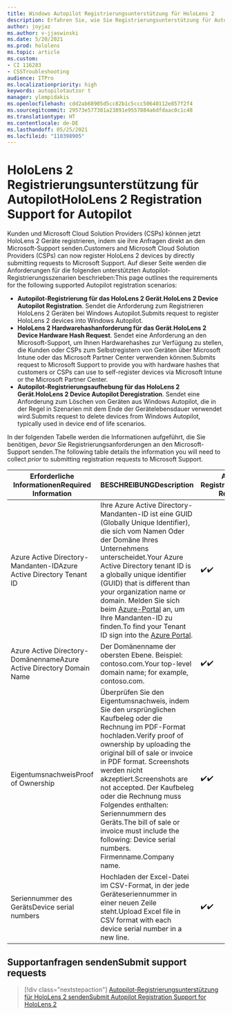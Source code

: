 ```yaml
---
title: Windows Autopilot Registrierungsunterstützung für HoloLens 2
description: Erfahren Sie, wie Sie Registrierungsunterstützung für Autopilot auf HoloLens 2 Geräten erhalten.
author: joyjaz
ms.author: v-jjaswinski
ms.date: 5/20/2021
ms.prod: hololens
ms.topic: article
ms.custom:
- CI 116283
- CSSTroubleshooting
audience: ITPro
ms.localizationpriority: high
keywords: autopilotautzor t
manager: ylempidakis
ms.openlocfilehash: cdd2ab68905d5cc82b1c5ccc50640112e857f2f4
ms.sourcegitcommit: 29573e577381a23891e9557884a6dfdaac0c1c48
ms.translationtype: HT
ms.contentlocale: de-DE
ms.lasthandoff: 05/25/2021
ms.locfileid: "110398905"
---
```

# <a name="hololens-2-registration-support-for-autopilot"></a><span data-ttu-id="bb7a0-104">HoloLens 2 Registrierungsunterstützung für Autopilot</span><span class="sxs-lookup"><span data-stu-id="bb7a0-104">HoloLens 2 Registration Support for Autopilot</span></span>

<span data-ttu-id="bb7a0-105">Kunden und Microsoft Cloud Solution Providers (CSPs) können jetzt HoloLens 2 Geräte registrieren, indem sie ihre Anfragen direkt an den Microsoft-Support senden.</span><span class="sxs-lookup"><span data-stu-id="bb7a0-105">Customers and Microsoft Cloud Solution Providers (CSPs) can now register HoloLens 2 devices by directly submitting requests to Microsoft Support.</span></span> <span data-ttu-id="bb7a0-106">Auf dieser Seite werden die Anforderungen für die folgenden unterstützten Autopilot-Registrierungsszenarien beschrieben:</span><span class="sxs-lookup"><span data-stu-id="bb7a0-106">This page outlines the requirements for the following supported Autopilot registration scenarios:</span></span>

- <span data-ttu-id="bb7a0-107">**Autopilot-Registrierung für das HoloLens 2 Gerät**.</span><span class="sxs-lookup"><span data-stu-id="bb7a0-107">**HoloLens 2 Device Autopilot Registration**.</span></span> <span data-ttu-id="bb7a0-108">Sendet die Anforderung zum Registrieren HoloLens 2 Geräten bei Windows Autopilot.</span><span class="sxs-lookup"><span data-stu-id="bb7a0-108">Submits request to register HoloLens 2 devices into Windows Autopilot.</span></span>
- <span data-ttu-id="bb7a0-109">**HoloLens 2 Hardwarehashanforderung für das Gerät**.</span><span class="sxs-lookup"><span data-stu-id="bb7a0-109">**HoloLens 2 Device Hardware Hash Request**.</span></span> <span data-ttu-id="bb7a0-110">Sendet eine Anforderung an den Microsoft-Support, um Ihnen Hardwarehashes zur Verfügung zu stellen, die Kunden oder CSPs zum Selbstregistern von Geräten über Microsoft Intune oder das Microsoft Partner Center verwenden können.</span><span class="sxs-lookup"><span data-stu-id="bb7a0-110">Submits request to Microsoft Support to provide you with hardware hashes that customers or CSPs can use to self-register devices via Microsoft Intune or the Microsoft Partner Center.</span></span>
- <span data-ttu-id="bb7a0-111">**Autopilot-Registrierungsaufhebung für das HoloLens 2 Gerät**.</span><span class="sxs-lookup"><span data-stu-id="bb7a0-111">**HoloLens 2 Device Autopilot Deregistration**.</span></span> <span data-ttu-id="bb7a0-112">Sendet eine Anforderung zum Löschen von Geräten aus Windows Autopilot, die in der Regel in Szenarien mit dem Ende der Gerätelebensdauer verwendet wird.</span><span class="sxs-lookup"><span data-stu-id="bb7a0-112">Submits request to delete devices from Windows Autopilot, typically used in device end of life scenarios.</span></span>

<span data-ttu-id="bb7a0-113">In der folgenden Tabelle werden die Informationen aufgeführt, die Sie benötigen, *bevor* Sie Registrierungsanforderungen an den Microsoft-Support senden.</span><span class="sxs-lookup"><span data-stu-id="bb7a0-113">The following table details the information you will need to collect *prior* to submitting registration requests to Microsoft Support.</span></span>

| <span data-ttu-id="bb7a0-114">Erforderliche Informationen</span><span class="sxs-lookup"><span data-stu-id="bb7a0-114">Required Information</span></span> | <span data-ttu-id="bb7a0-115">BESCHREIBUNG</span><span class="sxs-lookup"><span data-stu-id="bb7a0-115">Description</span></span> | <span data-ttu-id="bb7a0-116">Autopilot-Registrierung</span><span class="sxs-lookup"><span data-stu-id="bb7a0-116">Autopilot Registration</span></span>  | <span data-ttu-id="bb7a0-117">Hardwarehashanforderung</span><span class="sxs-lookup"><span data-stu-id="bb7a0-117">Hardware Hash Request</span></span> | <span data-ttu-id="bb7a0-118">Autopilot Registrierungsaufhebung</span><span class="sxs-lookup"><span data-stu-id="bb7a0-118">Autopilot Deregistration</span></span> |
------------|-------------------------------|--------------------------------------------------|------------------------------|--------------------------------|
|  <span data-ttu-id="bb7a0-119">Azure Active Directory-Mandanten-ID</span><span class="sxs-lookup"><span data-stu-id="bb7a0-119">Azure Active Directory Tenant ID</span></span>    |    <span data-ttu-id="bb7a0-120">Ihre Azure Active Directory-Mandanten-ID ist eine GUID (Globally Unique Identifier), die sich vom Namen Oder der Domäne Ihres Unternehmens unterscheidet.</span><span class="sxs-lookup"><span data-stu-id="bb7a0-120">Your Azure Active Directory tenant ID is a globally unique identifier (GUID) that is different than your organization name or domain.</span></span>    <span data-ttu-id="bb7a0-121">Melden Sie sich beim [Azure-Portal](https://portal.azure.com/#blade/Microsoft_AAD_IAM/ActiveDirectoryMenuBlade/Properties) an, um Ihre Mandanten-ID zu finden.</span><span class="sxs-lookup"><span data-stu-id="bb7a0-121">To find your Tenant ID sign into the [Azure Portal](https://portal.azure.com/#blade/Microsoft_AAD_IAM/ActiveDirectoryMenuBlade/Properties).</span></span>    |     <span data-ttu-id="bb7a0-122">✔️</span><span class="sxs-lookup"><span data-stu-id="bb7a0-122">✔️</span></span>                         |                              |                         <span data-ttu-id="bb7a0-123">✔️</span><span class="sxs-lookup"><span data-stu-id="bb7a0-123">✔️</span></span>                        |
|  <span data-ttu-id="bb7a0-124">Azure Active Directory-Domänenname</span><span class="sxs-lookup"><span data-stu-id="bb7a0-124">Azure Active Directory Domain Name</span></span>    |   <span data-ttu-id="bb7a0-125">Der Domänenname der obersten Ebene. Beispiel: contoso.com.</span><span class="sxs-lookup"><span data-stu-id="bb7a0-125">Your top-level domain name; for example, contoso.com.</span></span>    |     <span data-ttu-id="bb7a0-126">✔️</span><span class="sxs-lookup"><span data-stu-id="bb7a0-126">✔️</span></span>                         |                              |                         <span data-ttu-id="bb7a0-127">✔️</span><span class="sxs-lookup"><span data-stu-id="bb7a0-127">✔️</span></span>                        |
|  <span data-ttu-id="bb7a0-128">Eigentumsnachweis</span><span class="sxs-lookup"><span data-stu-id="bb7a0-128">Proof of Ownership</span></span>    |   <span data-ttu-id="bb7a0-129">Überprüfen Sie den Eigentumsnachweis, indem Sie den ursprünglichen Kaufbeleg oder die Rechnung im PDF-Format hochladen.</span><span class="sxs-lookup"><span data-stu-id="bb7a0-129">Verify proof of ownership by uploading the original bill of sale or invoice in PDF format.</span></span> <span data-ttu-id="bb7a0-130">Screenshots werden nicht akzeptiert.</span><span class="sxs-lookup"><span data-stu-id="bb7a0-130">Screenshots are not accepted.</span></span> <span data-ttu-id="bb7a0-131">Der Kaufbeleg oder die Rechnung muss Folgendes enthalten: Seriennummern des Geräts.</span><span class="sxs-lookup"><span data-stu-id="bb7a0-131">The bill of sale or invoice must include the following: Device serial numbers.</span></span> <span data-ttu-id="bb7a0-132">Firmenname.</span><span class="sxs-lookup"><span data-stu-id="bb7a0-132">Company name.</span></span>     |     <span data-ttu-id="bb7a0-133">✔️</span><span class="sxs-lookup"><span data-stu-id="bb7a0-133">✔️</span></span>                         |              <span data-ttu-id="bb7a0-134">✔️</span><span class="sxs-lookup"><span data-stu-id="bb7a0-134">✔️</span></span>                |                         <span data-ttu-id="bb7a0-135">✔️</span><span class="sxs-lookup"><span data-stu-id="bb7a0-135">✔️</span></span>                        |
|  <span data-ttu-id="bb7a0-136">Seriennummer des Geräts</span><span class="sxs-lookup"><span data-stu-id="bb7a0-136">Device serial numbers</span></span>    |   <span data-ttu-id="bb7a0-137">Hochladen der Excel-Datei im CSV-Format, in der jede Geräteseriennummer in einer neuen Zeile steht.</span><span class="sxs-lookup"><span data-stu-id="bb7a0-137">Upload Excel file in CSV format with each device serial number in a new line.</span></span>     |     <span data-ttu-id="bb7a0-138">✔️</span><span class="sxs-lookup"><span data-stu-id="bb7a0-138">✔️</span></span>                         |              <span data-ttu-id="bb7a0-139">✔️</span><span class="sxs-lookup"><span data-stu-id="bb7a0-139">✔️</span></span>                |                         <span data-ttu-id="bb7a0-140">✔️</span><span class="sxs-lookup"><span data-stu-id="bb7a0-140">✔️</span></span>                        |

## <a name="submit-support-requests"></a><span data-ttu-id="bb7a0-141">Supportanfragen senden</span><span class="sxs-lookup"><span data-stu-id="bb7a0-141">Submit support requests</span></span>

> [!div class="nextstepaction"]
> [<span data-ttu-id="bb7a0-142">Autopilot-Registrierungsunterstützung für HoloLens 2 senden</span><span class="sxs-lookup"><span data-stu-id="bb7a0-142">Submit Autopilot Registration Support for HoloLens 2</span></span>](https://prod.support.services.microsoft.com/supportrequestform/0d8bf192-cab7-6d39-143d-5a17840b9f5f)
